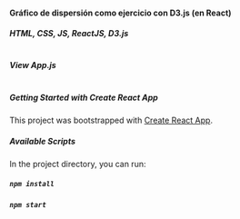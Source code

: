 #### Gráfico de dispersión como ejercicio con D3.js (en React)

##### HTML, CSS, JS, ReactJS, D3.js

#

##### View App.js

#

##### Getting Started with Create React App

This project was bootstrapped with [Create React App](https://github.com/facebook/create-react-app).

##### Available Scripts

In the project directory, you can run:

##### `npm install`

##### `npm start`
